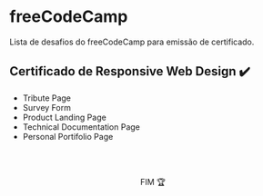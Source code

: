 # freeCodeCamp

Lista de desafios do freeCodeCamp para emissão de certificado.


<h2>Certificado de Responsive Web Design ✔️</h2>

- Tribute Page
- Survey Form
- Product Landing Page
- Technical Documentation Page
- Personal Portifolio Page


<br><br>

<p align="center">FIM 🏆</p>


